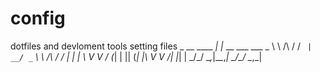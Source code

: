 config
======

dotfiles and devloment tools setting files
               _
__      ____ _| |_ __ ___      ___   _
\ \ /\ / / _` | __/ _` \ \ /\ / / | | |
 \ V  V / (_| | || (_| |\ V  V /| |_| |
  \_/\_/ \__,_|\__\__,_| \_/\_/  \__,_|
